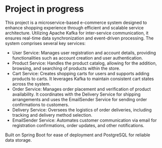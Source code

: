 # Project in progress
This project is a microservice-based e-commerce system designed to enhance shopping experience through efficient and scalable service architecture. Utilizing Apache Kafka for inter-service communication, it ensures real-time data synchronization and event-driven processing. The system comprises several key services:
  * User Service: Manages user registration and account details, providing functionalities such as account creation and user authentication.
  * Product Service: Handles the product catalog, allowing for the addition, browsing, and searching of products within the store.
  * Cart Service: Creates shopping carts for users and supports adding products to carts. It leverages Kafka to maintain consistent cart states across the system.
  * Order Service: Manages order placement and verification of product availability. It coordinates with the Delivery Service for shipping arrangements and uses the EmailSender Service for sending order confirmations to customers.
  * Delivery Service: Oversees the logistics of order deliveries, including tracking and delivery method selection.
  * EmailSender Service: Automates customer communication via email for registration confirmations, order updates, and other notifications.

Built on Spring Boot for ease of deployment and PostgreSQL for reliable data storage.
